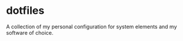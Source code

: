 # dotfiles

A collection of my personal configuration for system elements and my software of choice.
